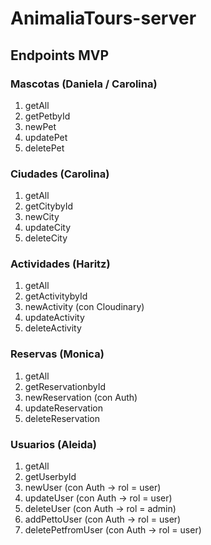 # AnimaliaTours-server

## Endpoints MVP

### Mascotas (Daniela / Carolina)
1. getAll
2. getPetbyId
3. newPet
4. updatePet
5. deletePet

### Ciudades (Carolina)
1. getAll
2. getCitybyId
3. newCity
4. updateCity
5. deleteCity

### Actividades (Haritz)
1. getAll
2. getActivitybyId
3. newActivity (con Cloudinary)
4. updateActivity
5. deleteActivity

### Reservas (Monica)
1. getAll
2. getReservationbyId
3. newReservation (con Auth)
4. updateReservation
5. deleteReservation

### Usuarios (Aleida)
1. getAll
2. getUserbyId
3. newUser (con Auth -> rol = user)
4. updateUser (con Auth -> rol = user)
5. deleteUser (con Auth -> rol = admin)
6. addPettoUser (con Auth -> rol = user)
7. deletePetfromUser (con Auth -> rol = user)

